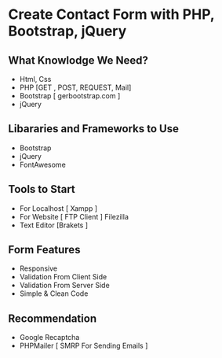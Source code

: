 # Create Contact Form with PHP, Bootstrap, jQuery

## What Knowlodge We Need?
- Html, Css
- PHP [GET , POST, REQUEST, Mail]
- Bootstrap [ gerbootstrap.com ]
- jQuery

## Libararies and Frameworks to Use
- Bootstrap
- jQuery
- FontAwesome

## Tools to Start
- For Localhost [ Xampp ]
- For Website [ FTP Client ] Filezilla
- Text Editor [Brakets ]

## Form Features
- Responsive
- Validation From Client Side
- Validation From Server Side
- Simple & Clean Code

## Recommendation
- Google Recaptcha
- PHPMailer [ SMRP For Sending Emails ]
